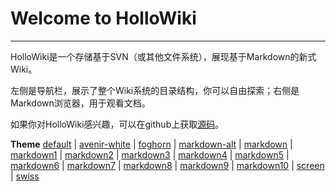 # Welcome to HolloWiki
---

HolloWiki是一个存储基于SVN（或其他文件系统），展现基于Markdown的新式Wiki。

左侧是导航栏，展示了整个Wiki系统的目录结构，你可以自由探索；右侧是Markdown浏览器，用于观看文档。

如果你对HolloWiki感兴趣，可以在github上获取[源码](https://github.com/xphh/HolloWiki)。

**Theme** [default](?theme=default) | [avenir-white](?theme=avenir-white) | [foghorn](?theme=foghorn) | [markdown-alt](?theme=markdown-alt) | [markdown](?theme=markdown) | [markdown1](?theme=markdown1) | [markdown2](?theme=markdown2) | [markdown3](?theme=markdown3) | [markdown4](?theme=markdown4) | [markdown5](?theme=markdown5) | [markdown6](?theme=markdown6) | [markdown7](?theme=markdown7) | [markdown8](?theme=markdown8) | [markdown9](?theme=markdown9) | [markdown10](?theme=markdown10) | [screen](?theme=screen) | [swiss](?theme=swiss)
